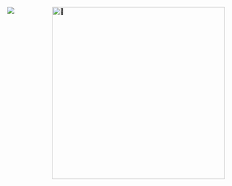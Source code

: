 ![](https://komarev.com/ghpvc/?username=gracioustracy&color=dc143c)
[<img align="right" width="400" alt="🦑" src="https://github.com/gracioustracy/gracioustracy/blob/main/metrics.personal.anilist.svg">](https://github.com/gracioustracy/metrics)
